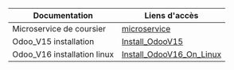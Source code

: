 |Documentation | Liens d'accès |
---------------|---------------|
|Microservice de coursier|[microservice](/public-wiki/Master/Microservice)|
|Odoo_V15 installation|[Install_OdooV15](/Master/Odoo/Odoo-V15/Installation.md)|
|Odoo_V16 installation linux |[Install_OdooV16_On_Linux](/Master/Odoo-V16/Installations/linux.md)|
